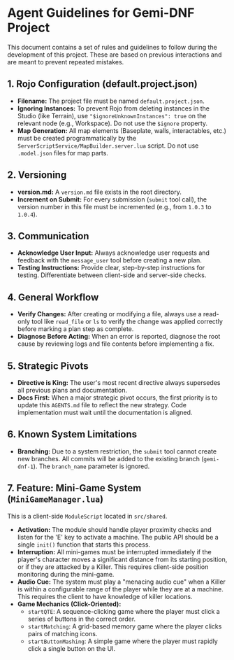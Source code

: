 # Agent Guidelines for Gemi-DNF Project

This document contains a set of rules and guidelines to follow during the development of this project. These are based on previous interactions and are meant to prevent repeated mistakes.

## 1. Rojo Configuration (default.project.json)
- **Filename:** The project file must be named `default.project.json`.
- **Ignoring Instances:** To prevent Rojo from deleting instances in the Studio (like Terrain), use `"$ignoreUnknownInstances": true` on the relevant node (e.g., Workspace). Do not use the `$ignore` property.
- **Map Generation:** All map elements (Baseplate, walls, interactables, etc.) must be created programmatically by the `ServerScriptService/MapBuilder.server.lua` script. Do not use `.model.json` files for map parts.

## 2. Versioning
- **version.md:** A `version.md` file exists in the root directory.
- **Increment on Submit:** For every submission (`submit` tool call), the version number in this file must be incremented (e.g., from `1.0.3` to `1.0.4`).

## 3. Communication
- **Acknowledge User Input:** Always acknowledge user requests and feedback with the `message_user` tool before creating a new plan.
- **Testing Instructions:** Provide clear, step-by-step instructions for testing. Differentiate between client-side and server-side checks.

## 4. General Workflow
- **Verify Changes:** After creating or modifying a file, always use a read-only tool like `read_file` or `ls` to verify the change was applied correctly before marking a plan step as complete.
- **Diagnose Before Acting:** When an error is reported, diagnose the root cause by reviewing logs and file contents before implementing a fix.

## 5. Strategic Pivots
- **Directive is King:** The user's most recent directive always supersedes all previous plans and documentation.
- **Docs First:** When a major strategic pivot occurs, the first priority is to update this `AGENTS.md` file to reflect the new strategy. Code implementation must wait until the documentation is aligned.

## 6. Known System Limitations
- **Branching:** Due to a system restriction, the `submit` tool cannot create new branches. All commits will be added to the existing branch (`gemi-dnf-1`). The `branch_name` parameter is ignored.

## 7. Feature: Mini-Game System (`MiniGameManager.lua`)
This is a client-side `ModuleScript` located in `src/shared`.

- **Activation:** The module should handle player proximity checks and listen for the 'E' key to activate a machine. The public API should be a single `init()` function that starts this process.
- **Interruption:** All mini-games must be interrupted immediately if the player's character moves a significant distance from its starting position, or if they are attacked by a Killer. This requires client-side position monitoring during the mini-game.
- **Audio Cue:** The system must play a "menacing audio cue" when a Killer is within a configurable range of the player while they are at a machine. This requires the client to have knowledge of killer locations.
- **Game Mechanics (Click-Oriented):**
    - `startQTE`: A sequence-clicking game where the player must click a series of buttons in the correct order.
    - `startMatching`: A grid-based memory game where the player clicks pairs of matching icons.
    - `startButtonMashing`: A simple game where the player must rapidly click a single button on the UI.
